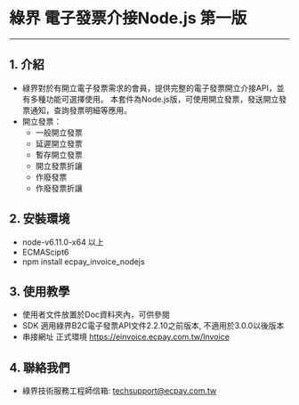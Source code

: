 # 綠界 電子發票介接Node.js 第一版
---

## 1. 介紹

  - 綠界對於有開立電子發票需求的會員，提供完整的電子發票開立介接API，並有多種功能可選擇使用。 本套件為Node.js版，可使用開立發票，發送開立發票通知，查詢發票明細等應用。
  - 開立發票：
    - 一般開立發票
    - 延遲開立發票
    - 暫存開立發票
    - 開立發票折讓
    - 作廢發票
    - 作廢發票折讓


## 2. 安裝環境
  - node-v6.11.0-x64  以上
  - ECMAScipt6
  - npm install ecpay_invoice_nodejs

## 3. 使用教學
  - 使用者文件放置於Doc資料夾內，可供參閱
  - SDK 適用綠界B2C電子發票API文件2.2.10之前版本, 不適用於3.0.0以後版本
  - 串接網址 正式環境 https://einvoice.ecpay.com.tw/Invoice



## 4. 聯絡我們
  - 綠界技術服務工程師信箱: techsupport@ecpay.com.tw




[//]: # (These are reference links used in the body of this note and get stripped out when the markdown processor does its job. There is no need to format nicely because it shouldn't be seen. Thanks SO - http://stackoverflow.com/questions/4823468/store-comments-in-markdown-syntax)

